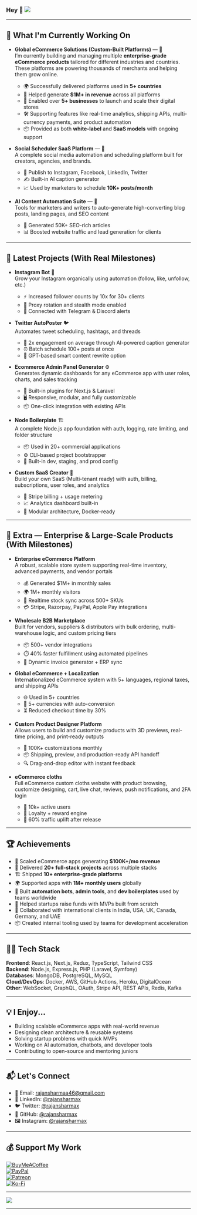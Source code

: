 ### Hey 👋 ![](https://komarev.com/ghpvc/?username=rajansharmax)

---

## 👷 What I'm Currently Working On

- **Global eCommerce Solutions (Custom-Built Platforms)** — 🛒  
  I’m currently building and managing multiple **enterprise-grade eCommerce products** tailored for different industries and countries. These platforms are powering thousands of merchants and helping them grow online.  
  - 🌍 Successfully delivered platforms used in **5+ countries**  
  - 💸 Helped generate **$1M+ in revenue** across all platforms  
  - 🚀 Enabled over **5+ businesses** to launch and scale their digital stores  
  - 🛠️ Supporting features like real-time analytics, shipping APIs, multi-currency payments, and product automation  
  - 📦 Provided as both **white-label** and **SaaS models** with ongoing support  

- **Social Scheduler SaaS Platform** — 🚀  
  A complete social media automation and scheduling platform built for creators, agencies, and brands.  
  - 🔗 Publish to Instagram, Facebook, LinkedIn, Twitter  
  - ✍️ Built-in AI caption generator  
  - 📈 Used by marketers to schedule **10K+ posts/month**

- **AI Content Automation Suite** — 🤖  
  Tools for marketers and writers to auto-generate high-converting blog posts, landing pages, and SEO content  
  - 🧠 Generated 50K+ SEO-rich articles  
  - 📊 Boosted website traffic and lead generation for clients

---

## 🌱 Latest Projects (With Real Milestones)

- **Instagram Bot** 🤖  
  Grow your Instagram organically using automation (follow, like, unfollow, etc.)  
  - ⚡ Increased follower counts by 10x for 30+ clients  
  - 🔐 Proxy rotation and stealth mode enabled  
  - 🤝 Connected with Telegram & Discord alerts  

- **Twitter AutoPoster** 🐦  
  Automates tweet scheduling, hashtags, and threads  
  - 🚀 2x engagement on average through AI-powered caption generator  
  - ⏰ Batch schedule 100+ posts at once  
  - 🧠 GPT-based smart content rewrite option  

- **Ecommerce Admin Panel Generator** ⚙️  
  Generates dynamic dashboards for any eCommerce app with user roles, charts, and sales tracking  
  - 🔧 Built-in plugins for Next.js & Laravel  
  - 🖥️ Responsive, modular, and fully customizable  
  - 📦 One-click integration with existing APIs  

- **Node Boilerplate** 🏗️  
  A complete Node.js app foundation with auth, logging, rate limiting, and folder structure  
  - 📦 Used in 20+ commercial applications  
  - ⚙️ CLI-based project bootstrapper  
  - 🚀 Built-in dev, staging, and prod config  

- **Custom SaaS Creator** 🧪  
  Build your own SaaS (Multi-tenant ready) with auth, billing, subscriptions, user roles, and analytics  
  - 🔑 Stripe billing + usage metering  
  - 📈 Analytics dashboard built-in  
  - 🧩 Modular architecture, Docker-ready  

---

## 🔭 Extra — Enterprise & Large-Scale Products (With Milestones)

- **Enterprise eCommerce Platform**  
  A robust, scalable store system supporting real-time inventory, advanced payments, and vendor portals  
  - 💰 Generated $1M+ in monthly sales  
  - 🌍 1M+ monthly visitors  
  - 🔁 Realtime stock sync across 500+ SKUs  
  - 💳 Stripe, Razorpay, PayPal, Apple Pay integrations  

- **Wholesale B2B Marketplace**  
  Built for vendors, suppliers & distributors with bulk ordering, multi-warehouse logic, and custom pricing tiers  
  - 📦 500+ vendor integrations  
  - ⏱️ 40% faster fulfillment using automated pipelines  
  - 🧾 Dynamic invoice generator + ERP sync  

- **Global eCommerce + Localization**  
  Internationalized eCommerce system with 5+ languages, regional taxes, and shipping APIs  
  - 🌐 Used in 5+ countries  
  - 💱 5+ currencies with auto-conversion  
  - ⏳ Reduced checkout time by 30%  

- **Custom Product Designer Platform**  
  Allows users to build and customize products with 3D previews, real-time pricing, and print-ready outputs  
  - 🎨 100K+ customizations monthly  
  - 📦 Shipping, preview, and production-ready API handoff  
  - 🔍 Drag-and-drop editor with instant feedback  

- **eCommerce cloths**  
  Full eCommerce custom cloths website with product browsing, customize designing, cart, live chat, reviews, push notifications, and 2FA login  
  - 📲 10k+ active users 
  - 🔁 Loyalty + reward engine  
  - 🚀 60% traffic uplift after release  

---

## 🏆 Achievements

- 💸 Scaled eCommerce apps generating **$100K+/mo revenue**
- 🧩 Delivered **20+ full-stack projects** across multiple stacks
- 🏗️ Shipped **10+ enterprise-grade platforms**
- 🌍 Supported apps with **1M+ monthly users** globally
- 🔧 Built **automation bots**, **admin tools**, and **dev boilerplates** used by teams worldwide
- 💼 Helped startups raise funds with MVPs built from scratch
- 🤝 Collaborated with international clients in India, USA, UK, Canada, Germany, and UAE
- 📦 Created internal tooling used by teams for development acceleration

---

## 👨‍💻 Tech Stack

**Frontend**: React.js, Next.js, Redux, TypeScript, Tailwind CSS  
**Backend**: Node.js, Express.js, PHP (Laravel, Symfony)  
**Databases**: MongoDB, PostgreSQL, MySQL  
**Cloud/DevOps**: Docker, AWS, GitHub Actions, Heroku, DigitalOcean  
**Other**: WebSocket, GraphQL, OAuth, Stripe API, REST APIs, Redis, Kafka  

---

## 💡 I Enjoy...

- Building scalable eCommerce apps with real-world revenue  
- Designing clean architecture & reusable systems  
- Solving startup problems with quick MVPs  
- Working on AI automation, chatbots, and developer tools  
- Contributing to open-source and mentoring juniors  

---

## 📬 Let's Connect

- 📧 Email: [rajansharmaa46@gmail.com](mailto:rajansharmaa46@gmail.com)  
- 💼 LinkedIn: [@rajansharmax](https://www.linkedin.com/in/rajansharmax/)  
- 🐦 Twitter: [@rajansharmax](https://twitter.com/rajansharmax)  
- 🔗 GitHub: [@rajansharmax](https://github.com/rajansharmax)  
- 🖼️ Instagram: [@rajansharmax](https://www.instagram.com/rajansharma.x)

---

## 💰 Support My Work

[![BuyMeACoffee](https://img.shields.io/badge/Buy%20Me%20a%20Coffee-ffdd00?style=for-the-badge&logo=buy-me-a-coffee&logoColor=black)](https://buymeacoffee.com/rajansharmax)  
[![PayPal](https://img.shields.io/badge/PayPal-00457C?style=for-the-badge&logo=paypal&logoColor=white)](https://paypal.me/rajansharmax)  
[![Patreon](https://img.shields.io/badge/Patreon-F96854?style=for-the-badge&logo=patreon&logoColor=white)](https://patreon.com/rajansharmax)  
[![Ko-Fi](https://img.shields.io/badge/Ko--fi-F16061?style=for-the-badge&logo=ko-fi&logoColor=white)](https://ko-fi.com/rajansharmax)

---

![](https://komarev.com/ghpvc/?username=rajansharmax)

---

